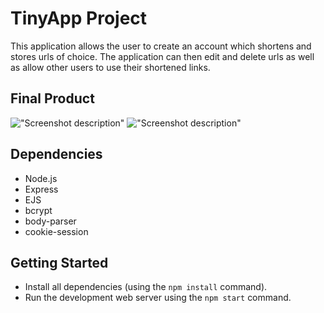 # TinyApp Project

This application allows the user to create an account which shortens and stores urls of choice.
The application can then edit and delete urls as well as allow other users to use their shortened links.

## Final Product

!["Screenshot description"](#)
!["Screenshot description"](#)

## Dependencies

- Node.js
- Express
- EJS
- bcrypt
- body-parser
- cookie-session

## Getting Started

- Install all dependencies (using the `npm install` command).
- Run the development web server using the `npm start` command.

